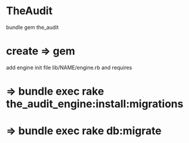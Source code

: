 # TheAudit

bundle gem the_audit
# create => gem

add engine init file lib/NAME/engine.rb and requires
# => bundle exec rake the_audit_engine:install:migrations
# => bundle exec rake db:migrate